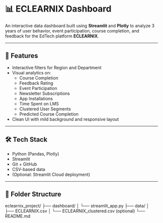 # 📊 ECLEARNIX Dashboard

An interactive data dashboard built using **Streamlit** and **Plotly** to analyze 3 years of user behavior, event participation, course completion, and feedback for the EdTech platform **ECLEARNIX**.

---

## 🚀 Features

- Interactive filters for Region and Department
- Visual analytics on:
  - Course Completion
  - Feedback Rating
  - Event Participation
  - Newsletter Subscriptions
  - App Installations
  - Time Spent on LMS
  - Clustered User Segments
  - Predicted Course Completion
- Clean UI with mild background and responsive layout

---

## 🛠️ Tech Stack

- Python (Pandas, Plotly)
- Streamlit
- Git + GitHub
- CSV-based data
- (Optional: Streamlit Cloud deployment)

---

## 📂 Folder Structure

eclearnix_project/
├── dashboard/
│ └── streamlit_app.py
├── data/
│ ├── ECLEARNIX.csv
│ └── ECLEARNIX_clustered.csv (optional)
└── README.md





